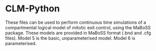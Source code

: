 # CLM-Python
These files can be used to perform continuous time simulations of a compartmental logical model of mitotic exit control, using the MaBoSS package. These models are provided in MaBoSS format (.bnd and .cfg files). Model 5 is the basic, unparameterised model. Model 6 is parameterised. 
